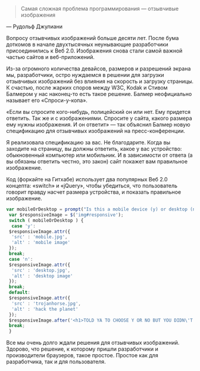 > Самая сложная проблема программирования — отзывчивые изображения

— Рудольф Джулиани

Вопросу отзывчивых изображений больше десяти лет. После бума доткомов в начале двухтысячных неунывающие разработчики присоединились к Веб 2.0. Изображения снова стали самой важной частью сайтов и веб-приложений.

Из-за огромного количества девайсов, размеров и разрешений экрана мы, разработчики, остро нуждаемся в решении для загрузки отзывчивых изображений без влияния на скорость и загрузку страницы. К счастью, после жарких споров между W3C, Kodak и Стивом Балмером у нас наконец-то есть такое решение. Балмер неофициально называет его «Спроси-у-копа».

«Если вы спросите кого-нибудь, полицейский он или нет. Ему придется ответить. Так же и с изображениями. Спросите у сайта, какого размера ему нужны изображения. И он ответит» — так объяснил Балмер новую спецификацию для отзывчивых изображений на пресс-конференции.

Я реализовала спецификацию за вас. Не благодарите. Когда вы заходите на страницу, вы должны ответить, какое у вас устройство: обыкновенный компьютер или мобильник. И в зависимости от ответа (а вы обязаны ответить честно, это закон) сайт покажет вам правильное изображение.

Код (форкайте на Гитхабе) использует два популярных Веб 2.0 концепта: «switch» и «jQuery», чтобы убедиться, что пользователь говорит правду насчет размера устройства, и показать правильное изображение.

```js
var mobileOrDesktop = prompt("Is this a mobile device (y) or desktop (n)? y/n");
 var $responsiveImage = $('img#responsive');
 switch ( mobileOrDesktop ) {
  case 'y':
 $responsiveImage.attr({
  'src' : 'mobile.jpg',
  'alt' : 'mobile image'
 });
 break;
 case 'n':
 $responsiveImage.attr({
  'src' : 'desktop.jpg',
  'alt' : 'desktop image'
 });
 break;
 default:
 $responsiveImage.attr({
  'src' : 'trojanhorse.jpg',
  'alt' : 'hack the planet'
 });
 $responsiveImage.after('<h1>TOLD YA TO CHOOSE Y OR NO BUT YOU DIDN\'T SO<br />~ * V I R U S * ~');
 break;
 }
```

Все мы очень долго ждали решения для отзывчивых изображений. Здорово, что решение, к которому пришли разработчики и производители браузеров, такое простое. Простое как для разработчика, так и для пользователя.
